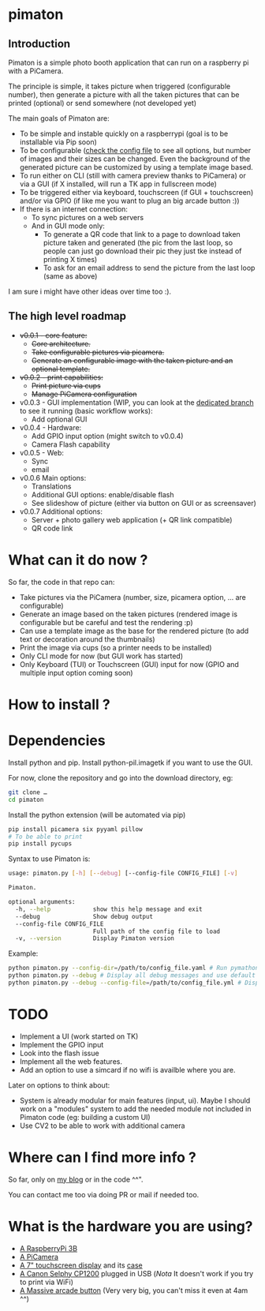 # pimaton

## Introduction

Pimaton is a simple photo booth application that can run on a raspberry pi with a PiCamera.

The principle is simple, it takes picture when triggered (configurable number), then generate a picture with all the taken pictures that can be printed (optional) or send somewhere (not developed yet)

The main goals of Pimaton are:
- To be simple and instable quickly on a raspberrypi (goal is to be installable via Pip soon)
- To be configurable ([check the config file](assets/default_config.yaml) to see all options, but number of images and their sizes can be changed. Even the background of the generated picture can be customized by using a template image based.
- To run either on CLI (still with camera preview thanks to PiCamera) or via a GUI (if X installed, will run a TK app in fullscreen mode)
- To be triggered either via keyboard, touchscreen (if GUI + touchscreen) and/or via GPIO (if like me you want to plug an big arcade button :))
- If there is an internet connection:
  - To sync pictures on a web servers
  - And in GUI mode only:
    - To generate a QR code that link to a page to download taken picture taken and generated (the pic from the last loop, so people can just go download their pic they just tke instead of printing X times)
    - To ask for an email address to send the picture from the last loop (same as above)

I am sure i might have other ideas over time too :).


## The high level roadmap

- ~~v0.0.1 - core feature:~~
  - ~~Core architecture.~~
  - ~~Take configurable pictures via picamera.~~
  - ~~Generate an configurable image with the taken picture and an optional template.~~
- ~~v0.0.2 - print capabilities:~~
  - ~~Print picture via cups~~
  - ~~Manage PiCamera configuration~~
- v0.0.3 - GUI implementation (WIP, you can look at the [dedicated branch](https://git.bacardi55.org/bacardi55/pimaton/src/feature/%238-UI) to see it running (basic workflow works):
  - Add optional GUI
- v0.0.4 - Hardware:
  - Add GPIO input option (might switch to v0.0.4)
  - Camera Flash capability
- v0.0.5 - Web:
  - Sync
  - email
- v0.0.6 Main options:
  - Translations
  - Additional GUI options: enable/disable flash
  - See slideshow of picture (either via button on GUI or as screensaver)
- v0.0.7 Additional options:
  - Server + photo gallery web application (+ QR link compatible)
  - QR code link


# What can it do now ?

So far, the code in that repo can:
- Take pictures via the PiCamera (number, size, picamera option, … are configurable)
- Generate an image based on the taken pictures (rendered image is configurable but be careful and test the rendering :p)
- Can use a template image as the base for the rendered picture (to add text or decoration around the thumbnails)
- Print the image via cups (so a printer needs to be installed)
- Only CLI mode for now (but GUI work has started)
- Only Keyboard (TUI) or Touchscreen (GUI) input for now (GPIO and multiple input option coming soon)

# How to install ?

# Dependencies

Install python and pip. 
Install python-pil.imagetk if you want to use the GUI.

For now, clone the repository and go into the download directory, eg:

``` bash
git clone …
cd pimaton
```

Install the python extension (will be automated via pip)

```bash
pip install picamera six pyyaml pillow
# To be able to print
pip install pycups
```

Syntax to use Pimaton is:

```bash
usage: pimaton.py [-h] [--debug] [--config-file CONFIG_FILE] [-v]

Pimaton.

optional arguments:
  -h, --help            show this help message and exit
  --debug               Show debug output
  --config-file CONFIG_FILE
                        Full path of the config file to load
  -v, --version         Display Pimaton version
```

Example:

```bash
python pimaton.py --config-dir=/path/to/config_file.yaml # Run pymathon with given config file - should be the "production mode" command.
python pimaton.py --debug # Display all debug messages and use default config file.
python pimaton.py --debug --config-file=/path/to/config_file.yml # Display all debug messages and use custom config file.
```

# TODO

- Implement a UI (work started on TK)
- Implement the GPIO input
- Look into the flash issue
- Implement all the web features.
- Add an option to use a simcard if no wifi is availble where you are.

Later on options to think about:

- System is already modular for main features (input, ui). Maybe I should work on a "modules" system to add the needed module not included in Pimaton code (eg: building a custom UI)
- Use CV2 to be able to work with additional camera

# Where can I find more info ? 

So far, only on [my blog](https://bacardi55.org/tags.html#pimaton) or in the code ^^".

You can contact me too via doing PR or mail if needed too.

# What is the hardware you are using?

- [A RaspberryPi 3B](https://thepihut.com/collections/raspberry-pi/products/raspberry-pi-3-model-b)
- [A PiCamera](https://thepihut.com/collections/raspberry-pi-camera/products/raspberry-pi-camera-module?variant=758603005)
- [A 7" touchscreen display](https://thepihut.com/collections/raspberry-pi-screens/products/official-raspberry-pi-7-touchscreen-display?variant=4916536388) and its [case](https://thepihut.com/collections/raspberry-pi-screens/products/official-raspberry-pi-7-touchscreen-display?variant=4916536388)
- [A Canon Selphy CP1200](https://www.canon.fr/for_home/product_finder/printers/direct_photo/selphy_cp1200/) plugged in USB (*Nota* It doesn't work if you try to print via WiFi)
- [A Massive arcade button](https://www.adafruit.com/product/1185) (Very very big, you can't miss it even at 4am ^^)

